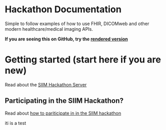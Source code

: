 # Hackathon Documentation
Simple to follow examples of how to use FHIR, DICOMweb and other modern healthcare/medical imaging APIs.

**If you are seeing this on GitHub, try the [rendered version](https://imaginginformatics.github.io/hackathon-docs/)**

# Getting started (start here if you are new)
Read about the [SIIM Hackathon Server](getting-started/hackathon-server.md)

## Participating in the SIIM Hackathon?
Read about [how to pariticipate in in the SIIM hackathon](getting-started/hackathon-event.md) 


iti is a test